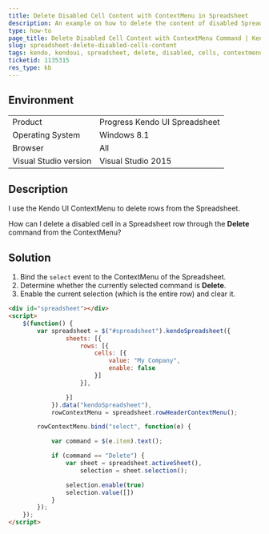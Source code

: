 ```yaml
---
title: Delete Disabled Cell Content with ContextMenu in Spreadsheet
description: An example on how to delete the content of disabled Spreadsheet cells with a ContextMenu command.
type: how-to
page_title: Delete Disabled Cell Content with ContextMenu Command | Kendo UI Spreadsheet
slug: spreadsheet-delete-disabled-cells-content
tags: kendo, kendoui, spreadsheet, delete, disabled, cells, contextmenu
ticketid: 1135315
res_type: kb
---
```


## Environment

<table>
 <tr>
  <td>Product</td>
  <td>Progress Kendo UI Spreadsheet</td>
 </tr>
 <tr>
  <td>Operating System</td>
  <td>Windows 8.1</td>
 </tr>
 <tr>
  <td>Browser</td>
  <td>All</td>
 </tr>
 <tr>
  <td>Visual Studio version</td>
  <td>Visual Studio 2015</td>
 </tr>
</table>


## Description

I use the Kendo UI ContextMenu to delete rows from the Spreadsheet.

How can I delete a disabled cell in a Spreadsheet row through the **Delete** command from the ContextMenu?

## Solution

1. Bind the `select` event to the ContextMenu of the Spreadsheet.
1. Determine whether the currently selected command is **Delete**.
1. Enable the current selection (which is the entire row) and clear it.

```html
<div id="spreadsheet"></div>
<script>
    $(function() {
        var spreadsheet = $("#spreadsheet").kendoSpreadsheet({
                sheets: [{
                    rows: [{
                        cells: [{
                            value: "My Company",
                            enable: false
                        }]
                    }],

                }]
            }).data("kendoSpreadsheet"),
            rowContextMenu = spreadsheet.rowHeaderContextMenu();

        rowContextMenu.bind("select", function(e) {

            var command = $(e.item).text();

            if (command == "Delete") {
                var sheet = spreadsheet.activeSheet(),
                    selection = sheet.selection();

                selection.enable(true)
                selection.value([])
            }
        });
    });
</script>

```
